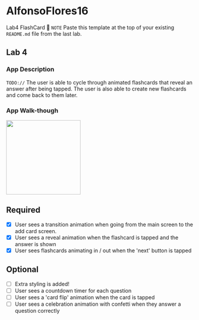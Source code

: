 # AlfonsoFlores16
Lab4 FlashCard
📝 `NOTE` Paste this template at the top of your existing `README.md` file from the last lab.

## Lab 4

### App Description
`TODO://` The user is able to cycle through animated flashcards that reveal an answer after being tapped. The user is also able to create new flashcards and come back to them later.

### App Walk-though

<img src="https://imgur.com/zjC0zEx.gif" width=200><br>

## Required
- [x] User sees a transition animation when going from the main screen to the add card screen.
- [x] User sees a reveal animation when the flashcard is tapped and the answer is shown
- [x] User sees flashcards animating in / out when the 'next' button is tapped

## Optional
- [ ] Extra styling is added!
- [ ] User sees a countdown timer for each question
- [ ] User sees a 'card flip' animation when the card is tapped
- [ ] User sees a celebration animation with confetti when they answer a question correctly
